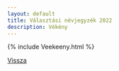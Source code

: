 ```yaml
---
layout: default
title: Választási névjegyzék 2022
description: Vékény
---
```


{% include Veekeeny.html %}

[Vissza](./)